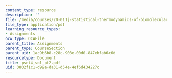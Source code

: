 ```yaml
---
content_type: resource
description: ''
file: /media/courses/20-011j-statistical-thermodynamics-of-biomolecular-systems-be-011j-spring-2004/3832f1c1d99ada31d54e4ef6d434227c_pset4_sol_pt2.pdf
file_type: application/pdf
learning_resource_types:
- Assignments
ocw_type: OCWFile
parent_title: Assignments
parent_type: CourseSection
parent_uid: 1ac9b6b8-c28c-903e-00d0-847ebfab6c6d
resourcetype: Document
title: pset4_sol_pt2.pdf
uid: 3832f1c1-d99a-da31-d54e-4ef6d434227c
---
```

